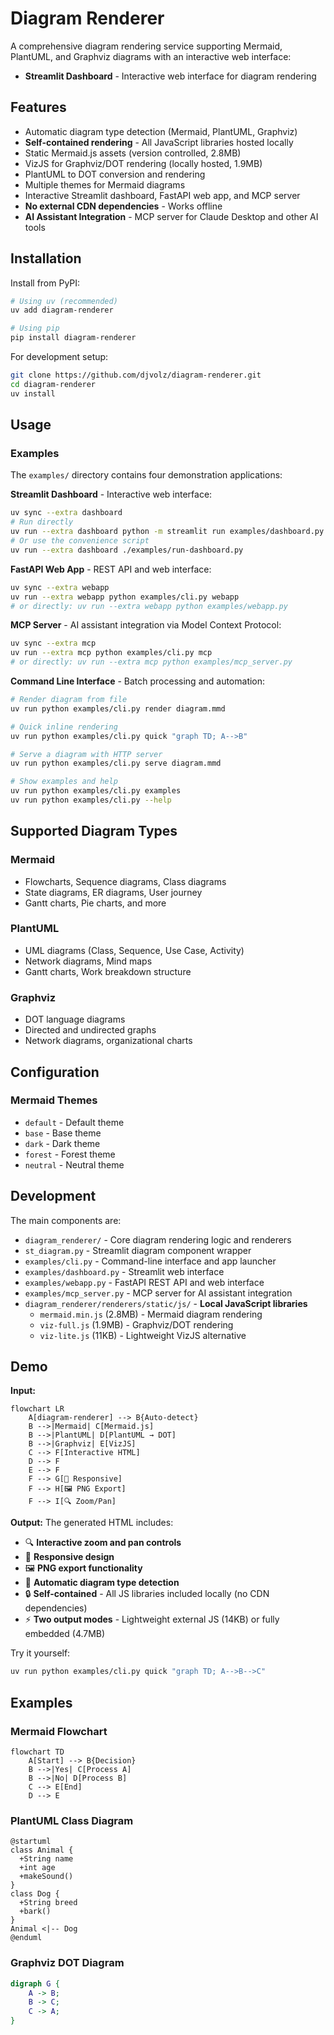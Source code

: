 # Diagram Renderer

A comprehensive diagram rendering service supporting Mermaid, PlantUML, and Graphviz diagrams with an interactive web interface:

- **Streamlit Dashboard** - Interactive web interface for diagram rendering

## Features

- Automatic diagram type detection (Mermaid, PlantUML, Graphviz)
- **Self-contained rendering** - All JavaScript libraries hosted locally
- Static Mermaid.js assets (version controlled, 2.8MB)
- VizJS for Graphviz/DOT rendering (locally hosted, 1.9MB)
- PlantUML to DOT conversion and rendering
- Multiple themes for Mermaid diagrams
- Interactive Streamlit dashboard, FastAPI web app, and MCP server
- **No external CDN dependencies** - Works offline
- **AI Assistant Integration** - MCP server for Claude Desktop and other AI tools

## Installation

Install from PyPI:

```bash
# Using uv (recommended)
uv add diagram-renderer

# Using pip
pip install diagram-renderer
```

For development setup:
```bash
git clone https://github.com/djvolz/diagram-renderer.git
cd diagram-renderer
uv install
```

## Usage

### Examples

The `examples/` directory contains four demonstration applications:

**Streamlit Dashboard** - Interactive web interface:
```bash
uv sync --extra dashboard
# Run directly
uv run --extra dashboard python -m streamlit run examples/dashboard.py
# Or use the convenience script
uv run --extra dashboard ./examples/run-dashboard.py
```

**FastAPI Web App** - REST API and web interface:
```bash
uv sync --extra webapp
uv run --extra webapp python examples/cli.py webapp
# or directly: uv run --extra webapp python examples/webapp.py
```

**MCP Server** - AI assistant integration via Model Context Protocol:
```bash
uv sync --extra mcp
uv run --extra mcp python examples/cli.py mcp
# or directly: uv run --extra mcp python examples/mcp_server.py
```

**Command Line Interface** - Batch processing and automation:
```bash
# Render diagram from file
uv run python examples/cli.py render diagram.mmd

# Quick inline rendering
uv run python examples/cli.py quick "graph TD; A-->B"

# Serve a diagram with HTTP server
uv run python examples/cli.py serve diagram.mmd

# Show examples and help
uv run python examples/cli.py examples
uv run python examples/cli.py --help
```

## Supported Diagram Types

### Mermaid
- Flowcharts, Sequence diagrams, Class diagrams
- State diagrams, ER diagrams, User journey
- Gantt charts, Pie charts, and more

### PlantUML
- UML diagrams (Class, Sequence, Use Case, Activity)
- Network diagrams, Mind maps
- Gantt charts, Work breakdown structure

### Graphviz
- DOT language diagrams
- Directed and undirected graphs
- Network diagrams, organizational charts

## Configuration

### Mermaid Themes
- `default` - Default theme
- `base` - Base theme
- `dark` - Dark theme
- `forest` - Forest theme
- `neutral` - Neutral theme

## Development

The main components are:

- `diagram_renderer/` - Core diagram rendering logic and renderers
- `st_diagram.py` - Streamlit diagram component wrapper
- `examples/cli.py` - Command-line interface and app launcher
- `examples/dashboard.py` - Streamlit web interface
- `examples/webapp.py` - FastAPI REST API and web interface
- `examples/mcp_server.py` - MCP server for AI assistant integration
- `diagram_renderer/renderers/static/js/` - **Local JavaScript libraries**
  - `mermaid.min.js` (2.8MB) - Mermaid diagram rendering
  - `viz-full.js` (1.9MB) - Graphviz/DOT rendering
  - `viz-lite.js` (11KB) - Lightweight VizJS alternative

## Demo

**Input:**
```mermaid
flowchart LR
    A[diagram-renderer] --> B{Auto-detect}
    B -->|Mermaid| C[Mermaid.js]
    B -->|PlantUML| D[PlantUML → DOT]
    B -->|Graphviz| E[VizJS]
    C --> F[Interactive HTML]
    D --> F
    E --> F
    F --> G[📱 Responsive]
    F --> H[🖼 PNG Export]
    F --> I[🔍 Zoom/Pan]
```

**Output:** The generated HTML includes:
- 🔍 **Interactive zoom and pan controls**
- 📱 **Responsive design** 
- 🖼 **PNG export functionality**
- 🎨 **Automatic diagram type detection**
- 🔒 **Self-contained** - All JS libraries included locally (no CDN dependencies)
- ⚡ **Two output modes** - Lightweight external JS (14KB) or fully embedded (4.7MB)

Try it yourself:
```bash
uv run python examples/cli.py quick "graph TD; A-->B-->C"
```

## Examples

### Mermaid Flowchart
```mermaid
flowchart TD
    A[Start] --> B{Decision}
    B -->|Yes| C[Process A]
    B -->|No| D[Process B]
    C --> E[End]
    D --> E
```

### PlantUML Class Diagram
```plantuml
@startuml
class Animal {
  +String name
  +int age
  +makeSound()
}
class Dog {
  +String breed
  +bark()
}
Animal <|-- Dog
@enduml
```

### Graphviz DOT Diagram
```dot
digraph G {
    A -> B;
    B -> C;
    C -> A;
}
```